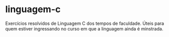 # linguagem-c
 Exercícios resolvidos de Linguagem C dos tempos de faculdade. Úteis para quem estiver ingressando no curso em que a linguagem ainda é minstrada.
